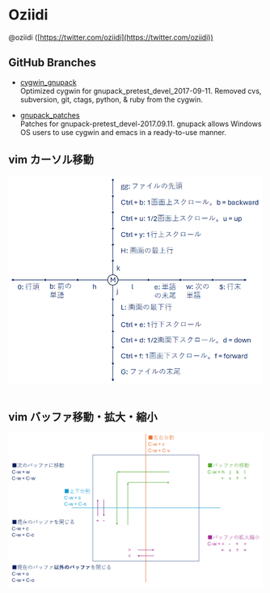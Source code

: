 
# Oziidi
@oziidi ([https://twitter.com/oziidi](https://twitter.com/oziidi))

## GitHub Branches

* [cygwin_gnupack](https://github.com/oziidi/cygwin_gnupack)<br>
  Optimized cygwin for gnupack_pretest_devel_2017-09-11. Removed cvs, subversion, git, ctags, python, & ruby from the cygwin.

* [gnupack_patches](https://github.com/oziidi/gnupack_patches)<br>
  Patches for gnupack-pretest_devel-2017.09.11. gnupack allows Windows OS users to use cygwin and emacs in a ready-to-use manner.

## vim カーソル移動
![vim cursor operation](image/vim_cursor.png)
<br>
<br>

## vim バッファ移動・拡大・縮小
![vim buffer operation](image/vim_buffer.png)
<br>
<br>
